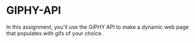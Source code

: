 # GIPHY-API
In this assignment, you'll use the GIPHY API to make a dynamic web page that populates with gifs of your choice.

